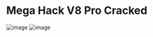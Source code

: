 # Mega Hack V8 Pro Cracked



![image](https://github.com/user-attachments/assets/9aab0296-85c2-4588-b5ab-4d2613b1d2c1) ![image](https://github.com/user-attachments/assets/e64b9578-c64b-4346-a8a3-07166a3d2596)

